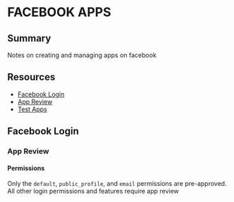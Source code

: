 # FACEBOOK APPS

## Summary

Notes on creating and managing apps on facebook

## Resources

- [Facebook Login](https://developers.facebook.com/docs/facebook-login/)
- [App Review](https://developers.facebook.com/docs/facebook-login/review)
- [Test Apps](https://developers.facebook.com/docs/apps/test-apps/)

## Facebook Login

### App Review

#### Permissions

Only the `default`, `public_profile`, and `email` permissions are pre-approved.
All other login permissions and features require app review
